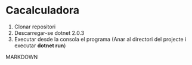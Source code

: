 # Cacalculadora

1. Clonar repositori
2. Descarregar-se dotnet 2.0.3
3. Executar desde la consola el programa (Anar al directori del projecte i executar **dotnet run**)

MARKDOWN
